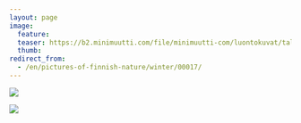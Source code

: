 ```yaml
---
layout: page
image:
  feature:
  teaser: https://b2.minimuutti.com/file/minimuutti-com/luontokuvat/talvi/DSC19857-245px.jpg
  thumb:
redirect_from:
  - /en/pictures-of-finnish-nature/winter/00017/
---
```


[![](https://b2.minimuutti.com/file/minimuutti-com/luontokuvat/talvi/DSC19847-800px.jpg)](https://dl.dropboxusercontent.com/sh/ea1wtnz7z734o12/AACqr_tAvST0KPDFc3bNg5nca/luontokuvat/talvi/DSC19847.jpg)

[![](https://b2.minimuutti.com/file/minimuutti-com/luontokuvat/talvi/DSC19857-800px.jpg)](https://dl.dropboxusercontent.com/sh/ea1wtnz7z734o12/AAByD7vUlEkkLx79oCY7npWea/luontokuvat/talvi/DSC19857.jpg)
